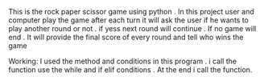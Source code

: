 This is the rock paper scissor game using python .
In this project user and computer play the game after each turn it will ask the user if he wants to play another round or not .
if yess next round will continue . If no game will end . It will provide the final score of every round and tell who wins the game

Working:
I used the method and conditions in this program .
i call the function use the while and if elif conditions . At the end i call the function.
